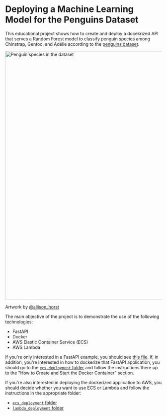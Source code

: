 # Deploying a Machine Learning Model for the Penguins Dataset

This educational project shows how to create and deploy a docekrized API that serves a Random Forest model to classify penguin species among Chinstrap, Gentoo, and Adélie according to the [penguins dataset](https://www.openml.org/d/42585).

<img src="https://imgur.com/orZWHly.png" alt="Penguin species in the dataset" width="800"/>

Artwork by [@allison_horst](https://github.com/allisonhorst/palmerpenguins#meet-the-palmer-penguins)

The main objective of the project is to demonstrate the use of the following technologies:

- FastAPI
- Docker
- AWS Elastic Container Service (ECS)
- AWS Lambda

If you're only interested in a FastAPI example, you should see [this file](./ecs_deployment/main.py). If, in addition, you're interested in how to dockerize that FastAPI application, you should go to the [`ecs_deployment` folder](./ecs_deployment/) and follow the instructions there up to the "How to Create and Start the Docker Container" section.

If you're also interested in deploying the dockerized application to AWS, you should decide whether you want to use ECS or Lambda and follow the instructions in the appropriate folder:

- [`ecs_deployment` folder](./ecs_deployment/)
- [`lambda_deployment` folder](./lambda_deployment/)

